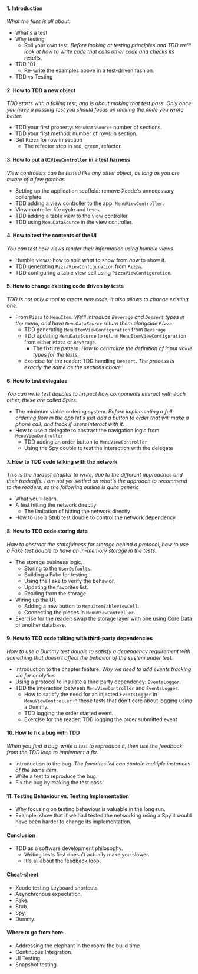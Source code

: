 #### 1\. Introduction

_What the fuss is all about._

*   What's a test
*   Why testing
    *   Roll your own test. _Before looking at testing principles and TDD we'll look at how to write code that calls other code and checks its results._
*   TDD 101
    *   Re-write the examples above in a test-driven fashion.
*   TDD vs Testing

#### 2\. How to TDD a new object

_TDD starts with a failing test, and is about making that test pass. Only once you have a passing test you should focus on making the code you wrote better._

*   TDD your first property: `MenuDataSource` number of sections.
*   TDD your first method: number of rows in section.
*   Get `Pizza` for row in section
    *   The refactor step in red, green, refactor.

#### 3\. How to put a `UIViewController` in a test harness

_View controllers can be tested like any other object, as long as you are aware of a few gotchas._

*   Setting up the application scaffold: remove Xcode's unnecessary boilerplate.
*   TDD adding a view controller to the app: `MenuViewController`.
*   View controller life cycle and tests.
*   TDD adding a table view to the view controller.
*   TDD using `MenuDataSource` in the view controller.

#### 4\. How to test the contents of the UI

_You can test how views render their information using humble views._

*   Humble views: how to split _what_ to show from _how_ to show it.
*   TDD generating `PizzaViewConfiguration` from `Pizza`.
*   TDD configuring a table view cell using `PizzaViewConfiguration`.

#### 5\. How to change existing code driven by tests

_TDD is not only a tool to create new code, it also allows to change existing one._

*   From `Pizza` to `MenuItem`. _We'll introduce `Beverage` and `Dessert` types in the menu, and have `MenuDataSource` return them alongside `Pizza`_.
    *   TDD generating `MenuItemViewConfiguration` from `Beverage`
    *   TDD updating `MenuDataSource` to return `MenuItemViewConfiguration` from either `Pizza` or `Beverage`.
        *   The fixture pattern. _How to centralize the definition of input value types for the tests_.
    *   Exercise for the reader: TDD handling `Dessert`. _The process is exactly the same as the sections above._

#### 6\. How to test delegates

_You can write test doubles to inspect how components interact with each other, these are called Spies._

*   The minimum viable ordering system. _Before implementing a full ordering flow in the app let's just add a button to order that will make a phone call, and track if users interact with it._
*   How to use a delegate to abstract the navigation logic from `MenuViewController`
    *   TDD adding an order button to `MenuViewController`
    *   Using the Spy double to test the interaction with the delegate

#### 7\. How to TDD code talking with the network

_This is the hardest chapter to write, due to the different approaches and their tradeoffs. I am not yet settled on what's the approach to recommend to the readers, so the following outline is quite generic_

*   What you'll learn.
*   A test hitting the network directly
    *   The limitation of hitting the network directly
*   How to use a Stub test double to control the network dependency

#### 8\. How to TDD code storing data

_How to abstract the statefulness for storage behind a protocol, how to use a Fake test double to have an in-memory storage in the tests._

*   The storage business logic.
    *   Storing to the `UserDefaults`.
    *   Building a Fake for testing.
    *   Using the Fake to verify the behavior.
    *   Updating the favorites list.
    *   Reading from the storage.
*   Wiring up the UI.
    *   Adding a new button to `MenuItemTableViewCell`.
    *   Connecting the pieces in `MenuViewController`.
*   Exercise for the reader: swap the storage layer with one using Core Data or another database.

#### 9\. How to TDD code talking with third-party dependencies

_How to use a Dummy test double to satisfy a dependency requirement with something that doesn't affect the behavior of the system under test._

*   Introduction to the chapter feature. _Why we need to add events tracking via for analytics._
*   Using a protocol to insulate a third party dependency: `EventsLogger`.
*   TDD the interaction between `MenuViewController` and `EventsLogger`.
    *   How to satisfy the need for an injected `EventsLogger` in `MenuViewController` in those tests that don't care about logging using a Dummy.
    *   TDD logging the order started event.
    *   Exercise for the reader: TDD logging the order submitted event

#### 10\. How to fix a bug with TDD

_When you find a bug, write a test to reproduce it, then use the feedback from the TDD loop to implement a fix._

*   Introduction to the bug. _The favorites list can contain multiple instances of the same item._
*   Write a test to reproduce the bug.
*   Fix the bug by making the test pass.

#### 11\. Testing Behaviour vs. Testing Implementation

*   Why focusing on testing behaviour is valuable in the long run.
*   Example: show that if we had tested the networking using a Spy it would have been harder to change its implementation.

#### Conclusion

*   TDD as a software development philosophy.
    *   Writing tests first doesn't actually make you slower.
    *   It's all about the feedback loop.

#### Cheat-sheet

*   Xcode testing keyboard shortcuts
*   Asynchronous expectation.
*   Fake.
*   Stub.
*   Spy.
*   Dummy.

#### Where to go from here

*   Addressing the elephant in the room: the build time
*   Continuous Integration.
*   UI Testing.
*   Snapshot testing.
